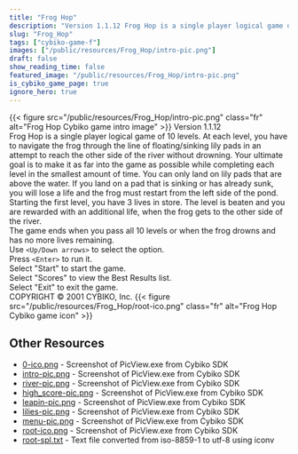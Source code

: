 ```yaml
---
title: "Frog Hop"
description: "Version 1.1.12 Frog Hop is a single player logical game of 10 levels. At each level, you have to navigate the frog through the line of floating/sinking lily pads in an attempt to reach the other side of the river without drowning. Your ultimate goal is to make it as far into the..."
slug: "Frog_Hop"
tags: ["cybiko-game-f"]
images: ["/public/resources/Frog_Hop/intro-pic.png"]
draft: false
show_reading_time: false
featured_image: "/public/resources/Frog_Hop/intro-pic.png"
is_cybiko_game_page: true
ignore_hero: true
---
```

{{< figure src="/public/resources/Frog_Hop/intro-pic.png" class="fr" alt="Frog Hop Cybiko game intro image" >}}
Version 1.1.12 \
Frog Hop is a single player logical game of 10 levels. At each level, you have to navigate the frog through the line of floating/sinking lily pads in an attempt to reach the other side of the river without drowning. Your ultimate goal is to make it as far into the game as possible while completing each level in the smallest amount of time. You can only land on lily pads that are above the water. If you land on a pad that is sinking or has already sunk, you will lose a life and the frog must restart from the left side of the pond. Starting the first level, you have 3 lives in store. The level is beaten and you are rewarded with an additional life, when the frog gets to the other side of the river. \
The game ends when you pass all 10 levels or when the frog drowns and has no more lives remaining. \
Use `<Up/Down arrows>`  to select the option. \
Press `<Enter>`  to run it. \
Select "Start" to start the game. \
Select "Scores" to view the Best Results list. \
Select "Exit" to exit the game. \
COPYRIGHT © 2001 CYBIKO, Inc. {{< figure src="/public/resources/Frog_Hop/root-ico.png" class="fr" alt="Frog Hop Cybiko game icon" >}}

## Other Resources
* [0-ico.png](/public/resources/Frog_Hop/0-ico.png) - Screenshot of PicView.exe from Cybiko SDK
* [intro-pic.png](/public/resources/Frog_Hop/intro-pic.png) - Screenshot of PicView.exe from Cybiko SDK
* [river-pic.png](/public/resources/Frog_Hop/river-pic.png) - Screenshot of PicView.exe from Cybiko SDK
* [high_score-pic.png](/public/resources/Frog_Hop/high_score-pic.png) - Screenshot of PicView.exe from Cybiko SDK
* [leapin-pic.png](/public/resources/Frog_Hop/leapin-pic.png) - Screenshot of PicView.exe from Cybiko SDK
* [lilies-pic.png](/public/resources/Frog_Hop/lilies-pic.png) - Screenshot of PicView.exe from Cybiko SDK
* [menu-pic.png](/public/resources/Frog_Hop/menu-pic.png) - Screenshot of PicView.exe from Cybiko SDK
* [root-ico.png](/public/resources/Frog_Hop/root-ico.png) - Screenshot of PicView.exe from Cybiko SDK
* [root-spl.txt](/public/resources/Frog_Hop/root-spl.txt) - Text file converted from iso-8859-1 to utf-8 using iconv
